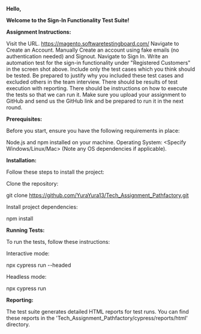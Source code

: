 
**Hello,**

**Welcome to the Sign-In Functionality Test Suite!**

**Assignment Instructions:**

Visit the URL. https://magento.softwaretestingboard.com/
Navigate to Create an Account.
Manually Create an account using fake emails (no authentication needed) and Signout.
Navigate to Sign In.
Write an automation test for the sign-in functionality under "Registered Customers" in the screen shot above. Include only the test cases which you think should be tested. Be prepared to justify why you included these test cases and excluded others in the team interview.
There should be results of test execution with reporting.
There should be instructions on how to execute the tests so that we can run it.
Make sure you upload your assignment to GitHub and send us the GitHub link and be prepared to run it in the next round.

**Prerequisites:**

Before you start, ensure you have the following requirements in place:

Node.js and npm installed on your machine.
Operating System: <Specify Windows/Linux/Mac> (Note any OS dependencies if applicable).

**Installation:**

Follow these steps to install the project:

Clone the repository:

git clone https://github.com/YuraYura13/Tech_Assignment_Pathfactory.git

Install project dependencies:

npm install

**Running Tests:**

To run the tests, follow these instructions:

Interactive mode:

npx cypress run --headed

Headless mode:

npx cypress run

**Reporting:**

The test suite generates detailed HTML reports for test runs. You can find these reports in the 'Tech_Assignment_Pathfactory/cypress/reports/html' directory.
